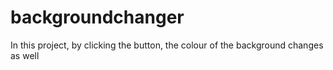 # backgroundchanger
In this project, by clicking the button, the colour of the background changes as well

